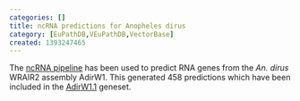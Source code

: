 ```yaml
---
categories: []
title: ncRNA predictions for Anopheles dirus
category: [EuPathDB,VEuPathDB,VectorBase]
created: 1393247465
---
```

The <a href="/info/genome/genebuild/ncrna.html">ncRNA pipeline</a> has been used to predict RNA genes from the <em>An. dirus</em> WRAIR2 assembly AdirW1. This generated 458 predictions which have been included in the <a href="/organisms/anopheles-dirus/wrair2/AdirW1.1">AdirW1.1</a> geneset.
